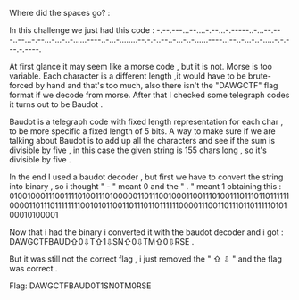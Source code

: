 Where did the spaces go? :

In this challenge we just had this code :
-.--.---...--....-.--...-.-----..-...--.---..--...-.--...-...-..-......----..-...-........--.-.-..--..-...-..-......----...--..-...-..-.....-.-.---.-.----.


At first glance it may seem like a morse code , but it is not.
Morse is too variable.  Each character is a different length ,it would have to be brute-forced by hand and that's too much, also there isn't the "DAWGCTF" flag format if we decode from morse.
After that I checked some telegraph codes it turns out to be Baudot .

Baudot is a telegraph code with fixed  length representation for each char , to be more specific a fixed length of 5 bits.
A way to make sure if we are talking about Baudot is to add up all the characters and see if the sum is divisible by five , in this case the given string is 155 chars long , so it's divisible by five .


In the end I used a baudot decoder , but first we have to convert the string into binary , so i thought  " - " meant 0  and the " . " meant 1 obtaining this :
01001000111001111010011101000001101110010001100111010011101110110111111000011011101111111100101011001101110110111111000011100110111011011111010100010100001

Now that i had the binary i converted it with the baudot decoder and i got : DAWGCTFBAUD⇧0⇩T⇧1⇩SN⇧0⇩TM⇧0⇩RSE .

But it was still not the correct flag , i just removed the " ⇧ ⇩ " and the flag  was correct .

Flag: DAWGCTFBAUD0T1SN0TM0RSE


